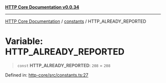 [**HTTP Core Documentation v0.0.34**](../../README.md)

***

[HTTP Core Documentation](../../modules.md) / [constants](../README.md) / HTTP\_ALREADY\_REPORTED

# Variable: HTTP\_ALREADY\_REPORTED

> `const` **HTTP\_ALREADY\_REPORTED**: `208` = `208`

Defined in: [http-core/src/constants.ts:27](https://github.com/stonemjs/http-core/blob/eaa01dbfed8a1d56fab239821e27802dd54ab017/src/constants.ts#L27)
